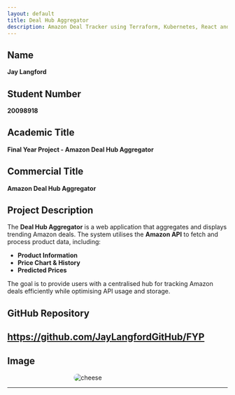 ```yaml
---
layout: default
title: Deal Hub Aggregator
description: Amazon Deal Tracker using Terraform, Kubernetes, React and AWS.
---
```


## Name  
**Jay Langford**  

## Student Number  
**20098918**  

## Academic Title  
**Final Year Project - Amazon Deal Hub Aggregator**  

## Commercial Title  
**Amazon Deal Hub Aggregator**  

## Project Description  
The **Deal Hub Aggregator** is a web application that aggregates and displays trending Amazon deals. The system utilises the **Amazon API** to fetch and process product data, including:  
  
- **Product Information**  
- **Price Chart & History**  
- **Predicted Prices**  

The goal is to provide users with a centralised hub for tracking Amazon deals efficiently while optimising API usage and storage.  

## GitHub Repository  
https://github.com/JayLangfordGitHub/FYP
---

## Image  
<img src="https://github.com/user-attachments/assets/47c9e927-c4fb-4c09-93e5-f7f222208f81" alt="cheese" class="profile-pic">

---

<style>
@import url('/assets/css/custom.css');

.profile-pic {
    max-width: 200px;
    height: auto;
    border-radius: 12px;
    display: block;
    margin: 10px auto;
}
</style>
